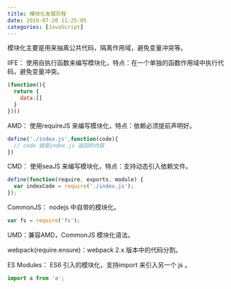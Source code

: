 ```yaml
---
title: 模块化发展历程
date: 2019-07-20 11:25:05
categories: [JavaScript]
---
```


模块化主要是用来抽离公共代码，隔离作用域，避免变量冲突等。

IIFE： 使用自执行函数来编写模块化，特点：在一个单独的函数作用域中执行代码，避免变量冲突。

```js
(function(){
  return {
    data:[]
  }
})()
```
<!-- more -->
AMD： 使用requireJS 来编写模块化，特点：依赖必须提前声明好。

```js
define('./index.js',function(code){
  // code 就是index.js 返回的内容
})
```

CMD： 使用seaJS 来编写模块化，特点：支持动态引入依赖文件。

```js
define(function(require, exports, module) {  
  var indexCode = require('./index.js');
});
```

CommonJS： nodejs 中自带的模块化。

```js
var fs = require('fs');
```

UMD：兼容AMD，CommonJS 模块化语法。

webpack(require.ensure)：webpack 2.x 版本中的代码分割。

ES Modules： ES6 引入的模块化，支持import 来引入另一个 js 。

```js
import a from 'a';
```
